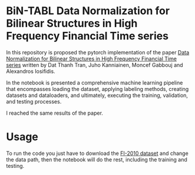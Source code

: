 # BiN-TABL Data Normalization for Bilinear Structures in High Frequency Financial Time series
In this repository is proposed the pytorch implementation of the paper [Data Normalization for Bilinear Structures in High Frequency Financial Time series](https://ieeexplore.ieee.org/stamp/stamp.jsp?tp=&arnumber=9412547) written by Dat Thanh Tran, Juho Kanniainen, Moncef Gabbouj and Alexandros Iosifidis. 

In the notebook is presented a comprehensive machine learning pipeline that encompasses loading the dataset, applying labeling methods, creating datasets and dataloaders, and ultimately, executing the training, validation, and testing processes.

I reached the same results of the paper.

# Usage

To run the code you just have to download the [FI-2010 dataset](https://etsin.fairdata.fi/dataset/73eb48d7-4dbc-4a10-a52a-da745b47a649/data) and change the data path, then the notebook will do the rest, including the training and testing.
